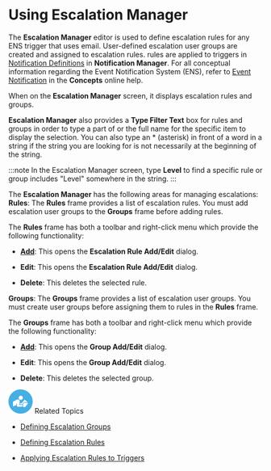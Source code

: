 # Using Escalation Manager

The **Escalation Manager** editor is used to define
escalation rules for any ENS trigger that uses email. User-defined
escalation user groups are created and assigned to escalation rules.
 rules are applied to triggers in [Notification
Definitions](Notification-Definitions.md) in **Notification
Manager**. For all conceptual information regarding the Event
Notification System (ENS), refer to [Event Notification](../../../notifications/Components.md) in
the **Concepts** online help.

When on the **Escalation Manager** screen, it displays
escalation rules and groups.

**Escalation Manager** also provides a **Type Filter Text** box for
rules and groups in order to type a part of or the full name for the
specific item to display the selection. You can also type an \*
(asterisk) in front of a word in a string if the string you are looking
for is not necessarily at the beginning of the string.

:::note
In the Escalation Manager screen, type **Level** to find a specific rule or group includes "Level" somewhere in the string.
:::

The **Escalation Manager** has the following areas for managing
escalations:
**Rules**: The **Rules** frame provides a list of
escalation rules.
You must add escalation user groups to the **Groups** frame before adding rules.

The **Rules** frame has both a toolbar and right-click menu which
provide the following functionality:

- **[Add](Defining-Escalation-Rules.md)**: This opens the
    **Escalation Rule Add/Edit** dialog.

- **Edit**: This opens the **Escalation Rule Add/Edit** dialog.

- **Delete**: This deletes the selected rule.

**Groups**: The **Groups** frame provides a list of
escalation user groups.
You must create user groups before assigning them to rules in the
**Rules** frame.

The **Groups** frame has both a toolbar and right-click menu which
provide the following functionality:

- **[Add](Defining-Escalation-Groups.md)**: This opens the
    **Group Add/Edit** dialog.

- **Edit**: This opens the **Group Add/Edit** dialog.

- **Delete**: This deletes the selected group.

![White "person reading" icon on blue circular background](../../../Resources/Images/moreinfo-icon(48x48).png "More Info icon")
Related Topics

- [Defining Escalation Groups](Defining-Escalation-Groups.md)

- [Defining Escalation Rules](Defining-Escalation-Rules.md)

- [Applying Escalation Rules to     Triggers](Applying-Escalation-Rules-to-Triggers.md)
